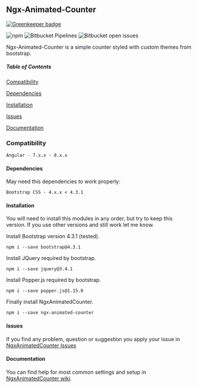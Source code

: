 ## Ngx-Animated-Counter

[![Greenkeeper badge](https://badges.greenkeeper.io/vanishdark/NgxAnimatedCounter.svg)](https://greenkeeper.io/)

![npm](https://img.shields.io/npm/v/ngx-animated-counter)
![Bitbucket Pipelines](https://img.shields.io/bitbucket/pipelines/vanishdark/angularanimatedcounter)
![Bitbucket open issues](https://img.shields.io/bitbucket/issues-raw/vanishdark/angularanimatedcounter)

Ngx-Animated-Counter is a simple counter styled with custom themes from bootstrap.

##### Table of Contents
[Compatibility](#compatibility)

[Dependencies](#dependencies)

[Installation](#installation)

[Issues](#issues)

[Documentation](#documentation)

### Compatibility

```
Angular	- 7.x.x - 8.x.x
```
#### Dependencies

May need this dependencies to work properly:

```
Bootstrap CSS - 4.x.x < 4.3.1
```

#### Installation
You will need to install this modules in any order, but try to keep this version. If you use other versions and still work let me know.

Install Bootstrap version 4.3.1 (tested).
 ```npm
npm i --save bootstrap@4.3.1
```
Install JQuery required by bootstrap.
```
npm i --save jquery@3.4.1
```
Install Popper.js required by bootstrap.
```
npm i --save popper.js@1.15.0
```
Finally install NgxAnimatedCounter.
 ```npm
npm i --save ngx-animated-counter 
```

#### Issues

If you find any problem, question or suggestion you apply your issue in
[NgxAnimatedCounter Issues](https://bitbucket.org/vanishdark/angularanimatedcounter/issues)


#### Documentation

You can find help for most common settings and setup in [NgxAnimatedCounter wiki](https://bitbucket.org/vanishdark/angularanimatedcounter/wiki/Home).

